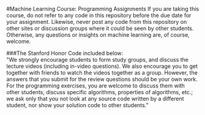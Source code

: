 #Machine Learning Course: Programming Assignments 
If you are taking this course, do not refer to any code in this repository before the due date for your assignment. Likewise, never post any code from this repository on other sites or discussion groups where it could be seen by other students. Otherwise, any questions or insights on machine learning are, of course, welcome. 

###The Stanford Honor Code included below:  
"We strongly encourage students to form study groups, and discuss the lecture videos (including in-video questions). We also encourage you to get together with friends to watch the videos together as a group. However, the answers that you submit for the review questions should be your own work. For the programming exercises, you are welcome to discuss them with other students, discuss specific algorithms, properties of algorithms, etc.; we ask only that you not look at any source code written by a different student, nor show your solution code to other students."

